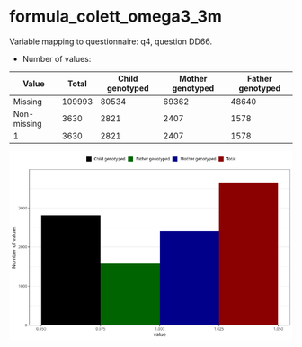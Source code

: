 # formula_colett_omega3_3m
Variable mapping to questionnaire: q4, question DD66.
- Number of values:

| Value | Total | Child genotyped | Mother genotyped | Father genotyped |
| ----- | ----- | --------------- | ---------------- | ---------------- |
| Missing | 109993 | 80534 | 69362 | 48640 |
| Non-missing | 3630 | 2821 | 2407 | 1578 |
| 1 | 3630 | 2821 | 2407 | 1578 |



![](formula_colett_omega3_3m_n.png)



